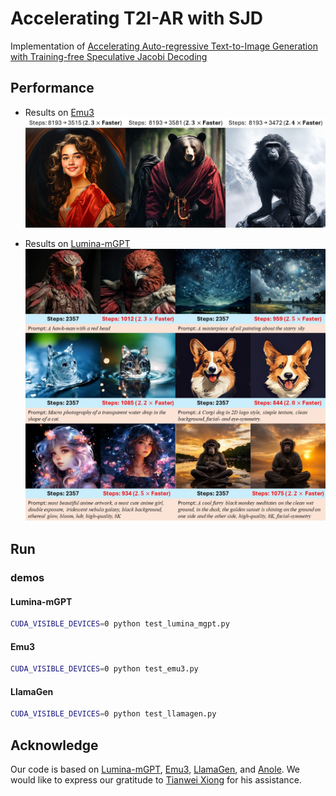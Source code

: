 # Accelerating T2I-AR with SJD
Implementation of [Accelerating Auto-regressive Text-to-Image Generation with Training-free Speculative Jacobi Decoding](https://arxiv.org/pdf/2410.01699)

## Performance

- Results on [Emu3](https://github.com/baaivision/Emu3) 
  <img src="assets/emu3-quali.jpg" alt="drawing" width="600"/>

- Results on [Lumina-mGPT](https://github.com/Alpha-VLLM/Lumina-mGPT) 
  <img src="assets/real-teaser.jpg" alt="drawing" width="600"/>

## Run

### demos

#### Lumina-mGPT

```bash
CUDA_VISIBLE_DEVICES=0 python test_lumina_mgpt.py
```

#### Emu3

```bash
CUDA_VISIBLE_DEVICES=0 python test_emu3.py
```

#### LlamaGen

```bash
CUDA_VISIBLE_DEVICES=0 python test_llamagen.py
```

## Acknowledge

Our code is based on [Lumina-mGPT](https://github.com/Alpha-VLLM/Lumina-mGPT), [Emu3](https://github.com/Alpha-VLLM/Lumina-mGPT), [LlamaGen](https://github.com/FoundationVision/LlamaGen), and [Anole](https://github.com/GAIR-NLP/anole). We would like to express our gratitude to [Tianwei Xiong](https://github.com/SilentView) for his assistance.